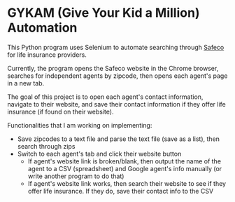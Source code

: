 # GYKAM (Give Your Kid a Million) Automation

This Python program uses Selenium to automate searching through [Safeco](https://www.safeco.com) for life insurance providers.

Currently, the program opens the Safeco website in the Chrome browser, searches for independent agents by zipcode, then opens each agent's page in a new tab.

The goal of this project is to open each agent's contact information, navigate to their website, and save their contact information if they offer life insurance (if found on their website).

Functionalities that I am working on implementing:
* Save zipcodes to a text file and parse the text file (save as a list), then search through zips
* Switch to each agent's tab and click their website button
  * If agent's website link is broken/blank, then output the name of the agent to a CSV (spreadsheet) and Google agent's info manually (or write another program to do that)
  * If agent's website link works, then search their website to see if they offer life insurance. If they do, save their contact info to the CSV
